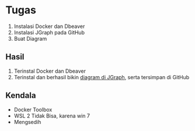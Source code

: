 # Tugas
1. Instalasi Docker dan Dbeaver
2. Instalasi JGraph pada GitHub
3. Buat Diagram

## Hasil
1. Terinstal Docker dan Dbeaver
2. Terinstal dan berhasil bikin [diagram di JGraph](./Contoh%20Diagram.drawio), serta tersimpan di GitHub

## Kendala
- Docker Toolbox
- WSL 2 Tidak Bisa, karena win 7
- Mengsedih
